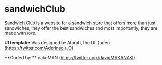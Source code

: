 # sandwichClub

Sandwich Club is a website for a sandwich store that offers more than just sandwiches, they offer the best sandwiches and most importantly, they are made with love.

**UI template:** Was designed by Atarah, the UI Queen (https://twitter.com/Aderinsola_O)

**Coded by: ** cakeMAN (https://twitter.com/davidMAKANAKI)
